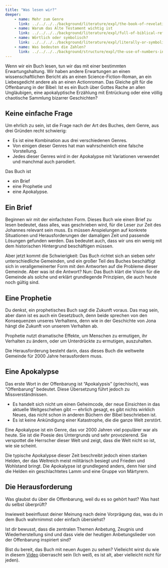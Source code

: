 ```yaml
---
title: "Was lesen wir?"
deeper:
    - name: Mehr zum Genre
      link: ../../../../background/literature/expl/the-book-of-revelation-how-to-read-it
    - name: Warum das Alte Testament wichtig ist
      link: ../../../../background/literature/expl/full-of-biblical-references
    - name: Wörtlich oder symbolisch?
      link: ../../../../background/literature/expl/literally-or-symbolic
    - name: Was bedeuten die Zahlen?
      link: ../../../../background/structure/expl/the-use-of-numbers-in-the-book-of-revelation
---
```


Wenn wir ein Buch lesen, tun wir das mit einer bestimmten Erwartungshaltung. Wir haben andere Erwartungen an einen wissenschaftlichen Bericht als an einen Science-Fiction-Roman, an ein Liebesgedicht andere als an einen Actionroman. Das Gleiche gilt für die Offenbarung in der Bibel: Ist es ein Buch über Gottes Rache an allen Ungläubigen, eine apokalyptische Erzählung mit Entrückung oder eine völlig chaotische Sammlung bizarrer Geschichten?

## Keine einfache Frage

<a name="4156"></a>
Um ehrlich zu sein, ist die Frage nach der Art des Buches, dem Genre, aus drei Gründen recht schwierig:

- Es ist eine Kombination aus drei verschiedenen Genres.
- Von einigen dieser Genres hat man wahrscheinlich eine falsche Vorstellung.
- Jedes dieser Genres wird in der Apokalypse mit Variationen verwendet und manchmal auch parodiert.

Das Buch ist

- ein Brief
- eine Prophetie und
- eine Apokalypse.

## Ein Brief

<a name="9d07"></a>
Beginnen wir mit der einfachsten Form. Dieses Buch wie einen Brief zu lesen bedeutet, dass alles, was geschrieben wird, für die Leser zur Zeit des Johannes relevant sein muss. Es müssen Anspielungen auf konkrete Situationen und Herausforderungen der damaligen Zeit und passende Lösungen gefunden werden. Das bedeutet auch, dass wir uns ein wenig mit dem historischen Hintergrund beschäftigen müssen.

Aber jetzt kommt die Schwierigkeit: Das Buch richtet sich an sieben sehr unterschiedliche Gemeinden, und ein großer Teil des Buches beschäftigt sich in verallgemeinerter Form mit den Antworten auf die Probleme dieser Gemeinde. Aber was ist die Antwort? Nun: Das Buch klärt die Vision für die Gemeinde als solche und erklärt grundlegende Prinzipien, die auch heute noch gültig sind.

## Eine Prophetie

<a name="ba20"></a>
Du denkst, ein prophetisches Buch sagt die Zukunft voraus. Das mag sein, aber dann ist es auch ein Gesetzbuch, denn beide sprechen von den Konsequenzen unseres Verhaltens, denn wie in der Geschichte von Jona hängt die Zukunft von unserem Verhalten ab.

Prophetie nutzt dramatische Effekte, um Menschen zu ermutigen, ihr Verhalten zu ändern, oder um Unterdrückte zu ermutigen, auszuhalten.

Die Herausforderung besteht darin, dass dieses Buch die weltweite Gemeinde für 2000 Jahre herausfordern muss.

## Eine Apokalypse

<a name="0c7f"></a>
Das erste Wort in der Offenbarung ist “Apokalypsis” (griechisch), was “Offenbarung” bedeutet. Diese Übersetzung führt jedoch zu Missverständnissen.

- Es handelt sich nicht um einen Geheimcode, der neue Einsichten in das aktuelle Weltgeschehen gibt — ehrlich gesagt, es gibt nichts wirklich Neues, das nicht schon in anderen Büchern der Bibel beschrieben ist.
- Es ist keine Ankündigung einer Katastrophe, die die ganze Welt zerstört.

Eine Apokalypse ist ein Genre, das vor 2000 Jahren viel populärer war als heute. Sie ist die Poesie des Untergrunds und sehr provozierend. Sie verspottet die Herrscher dieser Welt und zeigt, dass die Welt nicht so ist, wie sie scheint.

Die typische Apokalypse dieser Zeit beschreibt jedoch einen starken Helden, der das Weltreich meist militärisch besiegt und Frieden und Wohlstand bringt. Die Apokalypse ist grundlegend anders, denn hier sind die Helden ein geschlachtetes Lamm und eine Gruppe von Märtyrern.

## Die Herausforderung

<a name="7afd"></a>
Was glaubst du über die Offenbarung, weil du es so gehört hast? Was hast du selbst überprüft?

Inwieweit beeinflusst deiner Meinung nach deine Vorprägung das, was du in dem Buch wahrnimmst oder einfach übersiehst?

Ist dir bewusst, dass die zentralen Themen Anbetung, Zeugnis und Wiederherstellung sind und dass viele der heutigen Anbetungslieder von der Offenbarung inspiriert sind?

Bist du bereit, das Buch mit neuen Augen zu sehen? Vielleicht wirst du wie in diesem [Video](https://www.youtube.com/watch?v=KB_lTKZm1Ts&amp;pp=ygUTYXdhcmVuZXNzIHRlc3QgYmVhcg%3D%3D) überrascht sein (Ich weiß, es ist alt, aber vielleicht nicht für jeden).
